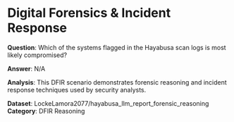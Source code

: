 # Digital Forensics & Incident Response

**Question**: Which of the systems flagged in the Hayabusa scan logs is most likely compromised?

**Answer**: N/A

**Analysis**: This DFIR scenario demonstrates forensic reasoning and incident response techniques used by security analysts.

**Dataset**: LockeLamora2077/hayabusa_llm_report_forensic_reasoning
**Category**: DFIR Reasoning
